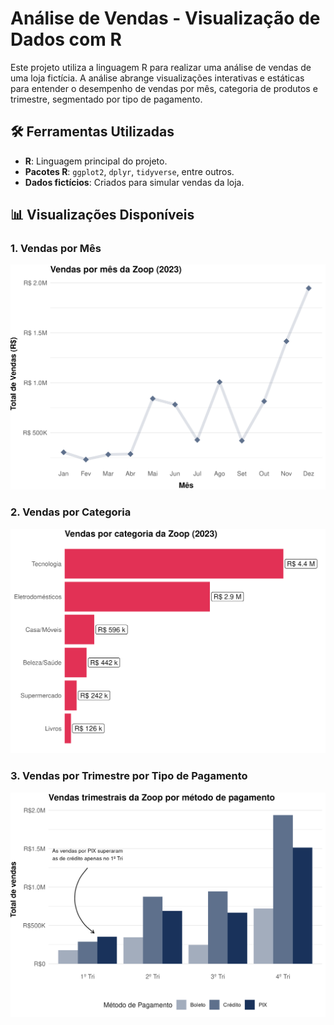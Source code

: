 # Análise de Vendas - Visualização de Dados com R

Este projeto utiliza a linguagem R para realizar uma análise de vendas de uma loja fictícia. A análise abrange visualizações interativas e estáticas para entender o desempenho de vendas por mês, categoria de produtos e trimestre, segmentado por tipo de pagamento.

## 🛠️ Ferramentas Utilizadas
- **R**: Linguagem principal do projeto.
- **Pacotes R**: `ggplot2`, `dplyr`, `tidyverse`, entre outros.
- **Dados fictícios**: Criados para simular vendas da loja.

## 📊 Visualizações Disponíveis
### 1. Vendas por Mês
![Vendas por Mês](imagens/grafico_vendas_mes.png)

### 2. Vendas por Categoria
![Vendas por Categoria](imagens/grafico_vendas_categoria.png)

### 3. Vendas por Trimestre por Tipo de Pagamento
![Vendas por Trimestre](imagens/grafico_vendas_pag.png)
